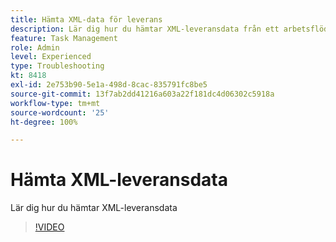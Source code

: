 ```yaml
---
title: Hämta XML-data för leverans
description: Lär dig hur du hämtar XML-leveransdata från ett arbetsflöde
feature: Task Management
role: Admin
level: Experienced
type: Troubleshooting
kt: 8418
exl-id: 2e753b90-5e1a-498d-8cac-835791fc8be5
source-git-commit: 13f7ab2dd41216a603a22f181dc4d06302c5918a
workflow-type: tm+mt
source-wordcount: '25'
ht-degree: 100%

---
```


# Hämta XML-leveransdata

Lär dig hur du hämtar XML-leveransdata

>[!VIDEO](https://video.tv.adobe.com/v/335949?quality=12&learn=on)
